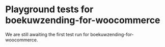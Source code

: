 # Playground tests for boekuwzending-for-woocommerce
We are still awaiting the first test run for boekuwzending-for-woocommerce.

